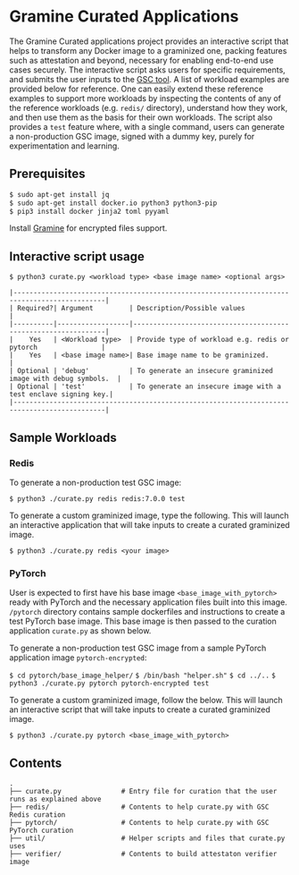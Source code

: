 # Gramine Curated Applications

The Gramine Curated applications project provides an interactive script that helps to transform any
Docker image to a graminized one, packing features such as attestation and beyond, necessary for
enabling end-to-end use cases securely. The interactive script asks users for specific
requirements, and submits the user inputs to the [GSC tool](https://github.com/gramineproject/gsc).
A list of workload examples are provided below for reference. One can easily extend these reference
examples to support more workloads by inspecting the contents of any of the reference workloads
(e.g. `redis/` directory), understand how they work, and then use them as the basis for their
own workloads. The script also provides a `test` feature where, with a single command, users
can generate a non-production GSC image, signed with a dummy key, purely for experimentation and
learning.

## Prerequisites

```sh
$ sudo apt-get install jq
$ sudo apt-get install docker.io python3 python3-pip
$ pip3 install docker jinja2 toml pyyaml
```
Install [Gramine](https://gramine.readthedocs.io/en/latest/quickstart.html#install-gramine) for
encrypted files support.

## Interactive script usage
`$ python3 curate.py <workload type> <base image name> <optional args>`

    |---------------------------------------------------------------------------------------------|
    | Required?| Argument         | Description/Possible values                                   |
    |----------|------------------|---------------------------------------------------------------|
    |    Yes   | <Workload type>  | Provide type of workload e.g. redis or pytorch                |
    |    Yes   | <base image name>| Base image name to be graminized.                             |
    | Optional | 'debug'          | To generate an insecure graminized image with debug symbols.  |
    | Optional | 'test'           | To generate an insecure image with a test enclave signing key.|
    |---------------------------------------------------------------------------------------------|

## Sample Workloads

### Redis

To generate a non-production test GSC image:

`$ python3 ./curate.py redis redis:7.0.0 test`

To generate a custom graminized image, type the following. This will launch an interactive application
that will take inputs to create a curated graminized image.

`$ python3 ./curate.py redis <your image>`

### PyTorch

User is expected to first have his base image `<base_image_with_pytorch>` ready with PyTorch and
the necessary application files built into this image. `/pytorch` directory contains sample
dockerfiles and instructions to create a test PyTorch base image. This base image is then passed to
the curation application `curate.py` as shown below.

To generate a non-production test GSC image from a sample PyTorch application image
`pytorch-encrypted`:

`$ cd pytorch/base_image_helper/`
`$ /bin/bash "helper.sh"`
`$ cd ../..`
`$ python3 ./curate.py pytorch pytorch-encrypted test`

To generate a custom graminized image, follow the below.
This will launch an interactive script that will take inputs to create a curated graminized
image.

`$ python3 ./curate.py pytorch <base_image_with_pytorch>`


## Contents

    .
    ├── curate.py               # Entry file for curation that the user runs as explained above
    ├── redis/                  # Contents to help curate.py with GSC Redis curation
    ├── pytorch/                # Contents to help curate.py with GSC PyTorch curation
    ├── util/                   # Helper scripts and files that curate.py uses
    ├── verifier/               # Contents to build attestaton verifier image
